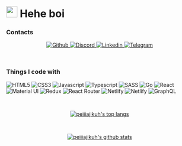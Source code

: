 <h1><img src="https://emojis.slackmojis.com/emojis/images/1643514496/4845/rickroll.gif?1643514496" width="30"/> Hehe boi</h1>

<h3>Contacts</h3>
<p align="center">
 
  <a href="https://github.com/peiiiajikuh">
    <img alt="Github" src="https://img.shields.io/badge/GitHub-100000?style=for-the-badge&logo=github&logoColor=white"/>  
  </a>
  <a href="https://discordapp.com/users/293758980738646017">
    <img alt="Discord" src="https://img.shields.io/badge/Discord-7289DA?style=for-the-badge&logo=discord&logoColor=white"/>  
  </a>
  <a href="https://www.linkedin.com/in/peiiiajikuh">
    <img alt="Linkedin" src="https://img.shields.io/badge/LinkedIn-0077B5?style=for-the-badge&logo=linkedin&logoColor=white"/>  
  </a>
  <a href="https://t.me/peiiiajikuh">
    <img alt="Telegram" src="https://img.shields.io/badge/Telegram-2CA5E0?style=for-the-badge&logo=telegram&logoColor=white"/>  
  </a>
</p>

<br/>

<h3>Things I code with</h3>
<p>
  <img alt="HTML5" src="https://img.shields.io/badge/HTML5-E34F26?style=for-the-badge&logo=html5&logoColor=white"/>
  <img alt="CSS3" src="https://img.shields.io/badge/CSS3-1572B6?style=for-the-badge&logo=css3&logoColor=white"/>
  <img alt="Javascript" src="https://img.shields.io/badge/JavaScript-323330?style=for-the-badge&logo=javascript&logoColor=F7DF1E"/>
  <img alt="Typescript" src="https://img.shields.io/badge/TypeScript-007ACC?style=for-the-badge&logo=typescript&logoColor=white"/>
  <img alt="SASS" src="https://img.shields.io/badge/Sass-CC6699?style=for-the-badge&logo=sass&logoColor=white"/>
  <img alt="Go" src="https://img.shields.io/badge/Go-00ADD8?style=for-the-badge&logo=go&logoColor=white"/>
  <img alt="React" src="https://img.shields.io/badge/React-20232A?style=for-the-badge&logo=react&logoColor=61DAFB"/>
  <img alt="Material UI" src="https://img.shields.io/badge/Material--UI-0081CB?style=for-the-badge&logo=material-ui&logoColor=white"/>
  <img alt="Redux" src="https://img.shields.io/badge/Redux-593D88?style=for-the-badge&logo=redux&logoColor=white"/>
  <img alt="React Router" src="https://img.shields.io/badge/React_Router-CA4245?style=for-the-badge&logo=react-router&logoColor=white"/>
  <img alt="Netlify" src="https://img.shields.io/badge/Netlify-00C7B7?style=for-the-badge&logo=netlify&logoColor=white"/>
  <img alt="Netlify" src="https://img.shields.io/badge/Heroku-430098?style=for-the-badge&logo=heroku&logoColor=white"/>
  <img alt="GraphQL" src="https://img.shields.io/badge/-GraphQL-E10098?style=for-the-badge&logo=graphql&logoColor=white" />
  <img alt="" src=""/>
  <img alt="" src=""/>
  <img alt="" src=""/>
  <img alt="" src=""/>
  <img alt="" src=""/>
</p>

<br/>

<p align="center">
  <a href="https://github.com/peiiiajikuh">
    <img src="https://github-readme-stats.vercel.app/api/top-langs/?username=peiiiajikuh" alt="peiiiajikuh's top langs">
  </a>
</p>

<br/>

<p align="center">
  <a href="https://github.com/peiiiajikuh">
    <img src="https://github-readme-stats.vercel.app/api?username=peiiiajikuh&show_icons=true" alt="peiiiajikuh's github stats">
  </a>
</p>
